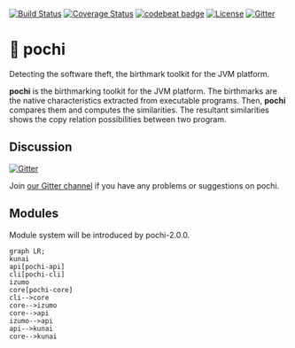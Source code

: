 [![Build Status](https://travis-ci.org/tamada/pochi.svg?branch=master)](https://travis-ci.org/tamada/pochi)
[![Coverage Status](https://coveralls.io/repos/github/tamada/pochi/badge.svg?branch=master)](https://coveralls.io/github/tamada/pochi?branch=master)
[![codebeat badge](https://codebeat.co/badges/7d4be5b9-c604-4bf9-b67b-d6d20f703ab9)](https://codebeat.co/projects/github-com-tamada-pochi)
[![License](https://img.shields.io/badge/license-Apache%202.0-blue.svg?style=flat)](https://github.com/tamada/pochi/blob/master/LICENSE)
[![Gitter](http://badges.gitter.im/owner/repo.png)](https://gitter.im/pochi-birthmark/)

# :dog: pochi

Detecting the software theft, the birthmark toolkit for the JVM platform.

**pochi** is the birthmarking toolkit for the JVM platform. The birthmarks are the native characteristics extracted from executable programs. Then, **pochi** compares them and computes the similarities. The resultant similarities shows the copy relation possibilities between two program.


## Discussion

[![Gitter](http://badges.gitter.im/owner/repo.png)](https://gitter.im/pochi-birthmark/)

Join [our Gitter channel](https://gitter.im/pochi-birthmark/) if you have any problems or suggestions on pochi.

## Modules

Module system will be introduced by pochi-2.0.0.

```mermaid
graph LR;
kunai
api[pochi-api]
cli[pochi-cli]
izumo
core[pochi-core]
cli-->core
core-->izumo
core-->api
izumo-->api
api-->kunai
core-->kunai
```

